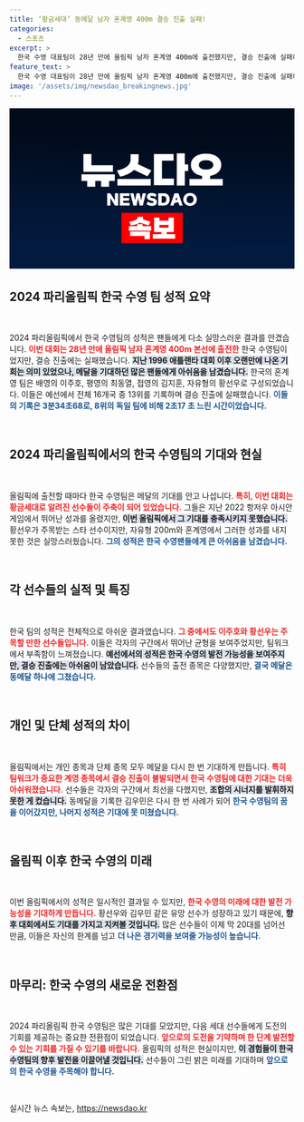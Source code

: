 ```yaml
---
title: ‘황금세대’ 동메달 남자 혼계영 400m 결승 진출 실패!
categories:
  - 스포츠
excerpt: >
  한국 수영 대표팀이 28년 만에 올림픽 남자 혼계영 400m에 출전했지만, 결승 진출에 실패하며 아쉬움을 남겼다. 황금세대의 기대에 못 미친 성적, 메달은 동메달 하나로 끝났다.
feature_text: >
  한국 수영 대표팀이 28년 만에 올림픽 남자 혼계영 400m에 출전했지만, 결승 진출에 실패하며 아쉬움을 남겼다. 황금세대의 기대에 못 미친 성적, 메달은 동메달 하나로 끝났다.
image: '/assets/img/newsdao_breakingnews.jpg'
---
```


<p><img src="/assets/img/newsdao_breakingnews.jpg" alt="implanttips 속보" /></p>

<h2 data-ke-size="size26">2024 파리올림픽 한국 수영 팀 성적 요약</h2>

<p data-ke-size="size16">&nbsp;</p>

<p>2024 파리올림픽에서 한국 수영팀의 성적은 팬들에게 다소 실망스러운 결과를 안겼습니다. <b><span style="color: #ee2323;">이번 대회는 28년 만에 올림픽 남자 혼계영 400m 본선에 출전한</span></b> 한국 수영팀이었지만, 결승 진출에는 실패했습니다. <b><span style="background-color: #21538527;">지난 1996 애틀랜타 대회 이후 오랜만에 나온 기회는 의미 있었으나, 메달을 기대하던 많은 팬들에게 아쉬움을 남겼습니다.</span></b> 한국의 혼계영 팀은 배영의 이주호, 평영의 최동열, 접영의 김지훈, 자유형의 황선우로 구성되었습니다. 이들은 예선에서 전체 16개국 중 13위를 기록하며 결승 진출에 실패했습니다. <b><span style="color: #1a5490;">이들의 기록은 3분34초68로, 8위의 독일 팀에 비해 2초17 초 느린 시간이었습니다.</span></b></p>

<p data-ke-size="size16">&nbsp;</p>

<h2 data-ke-size="size26">2024 파리올림픽에서의 한국 수영팀의 기대와 현실</h2>

<p data-ke-size="size16">&nbsp;</p>

<p>올림픽에 출전할 때마다 한국 수영팀은 메달의 기대를 안고 나섭니다. <b><span style="color: #ee2323;">특히, 이번 대회는 황금세대로 알려진 선수들이 주축이 되어 있었습니다.</span></b> 그들은 지난 2022 항저우 아시안 게임에서 뛰어난 성과를 올렸지만, <b><span style="background-color: #21538527;">이번 올림픽에서 그 기대를 충족시키지 못했습니다.</span></b> 황선우가 주목받는 스타 선수이지만, 자유형 200m와 혼계영에서 그러한 성과를 내지 못한 것은 실망스러웠습니다. <b><span style="color: #1a5490;">그의 성적은 한국 수영팬들에게 큰 아쉬움을 남겼습니다.</span></b></p>

<p data-ke-size="size16">&nbsp;</p>

<h2 data-ke-size="size26">각 선수들의 실적 및 특징</h2>

<p data-ke-size="size16">&nbsp;</p>

<p>한국 팀의 성적은 전체적으로 아쉬운 결과였습니다. <b><span style="color: #ee2323;">그 중에서도 이주호와 황선우는 주목할 만한 선수들입니다.</span></b> 이들은 각자의 구간에서 뛰어난 균형을 보여주었지만, 팀워크에서 부족함이 느껴졌습니다. <b><span style="background-color: #21538527;">예선에서의 성적은 한국 수영의 발전 가능성을 보여주지만, 결승 진출에는 아쉬움이 남았습니다.</span></b> 선수들의 출전 종목은 다양했지만, <b><span style="color: #1a5490;">결국 메달은 동메달 하나에 그쳤습니다.</span></b></p>

<p data-ke-size="size16">&nbsp;</p>

<h2 data-ke-size="size26">개인 및 단체 성적의 차이</h2>

<p data-ke-size="size16">&nbsp;</p>

<p>올림픽에서는 개인 종목과 단체 종목 모두 메달을 다시 한 번 기대하게 만듭니다. <b><span style="color: #ee2323;">특히 팀워크가 중요한 계영 종목에서 결승 진출이 불발되면서 한국 수영팀에 대한 기대는 더욱 아쉬워졌습니다.</span></b> 선수들은 각자의 구간에서 최선을 다했지만, <b><span style="background-color: #21538527;">조합의 시너지를 발휘하지 못한 게 컸습니다.</span></b> 동메달을 기록한 김우민은 다시 한 번 사례가 되어 <b><span style="color: #1a5490;">한국 수영팀의 꿈을 이어갔지만, 나머지 성적은 기대에 못 미쳤습니다.</span></b></p>

<p data-ke-size="size16">&nbsp;</p>

<h2 data-ke-size="size26">올림픽 이후 한국 수영의 미래</h2>

<p data-ke-size="size16">&nbsp;</p>

<p>이번 올림픽에서의 성적은 일시적인 결과일 수 있지만, <b><span style="color: #ee2323;">한국 수영의 미래에 대한 발전 가능성을 기대하게 만듭니다.</span></b> 황선우와 김우민 같은 유망 선수가 성장하고 있기 때문에, <b><span style="background-color: #21538527;">향후 대회에서도 기대를 가지고 지켜볼 것입니다.</span></b> 많은 선수들이 이제 막 20대를 넘어선 만큼, 이들은 자신의 한계를 넘고 <b><span style="color: #1a5490;">더 나은 경기력을 보여줄 가능성이 높습니다.</span></b> </p>

<p data-ke-size="size16">&nbsp;</p>

<h2 data-ke-size="size26">마무리: 한국 수영의 새로운 전환점</h2>

<p data-ke-size="size16">&nbsp;</p>

<p>2024 파리올림픽 한국 수영팀은 많은 기대를 모았지만, 다음 세대 선수들에게 도전의 기회를 제공하는 중요한 전환점이 되었습니다. <b><span style="color: #ee2323;">앞으로의 도전을 기약하며 한 단계 발전할 수 있는 기회를 가질 수 있기를 바랍니다.</span></b> 올림픽의 성적은 현실이지만, <b><span style="background-color: #21538527;">이 경험들이 한국 수영팀의 향후 발전을 이끌어낼 것입니다.</span></b> 선수들이 그린 밝은 미래를 기대하며 <b><span style="color: #1a5490;">앞으로의 한국 수영을 주목해야 합니다.</span></b> </p>

<p data-ke-size="size16">&nbsp;</p>
실시간 뉴스 속보는, <a href="https://newsdao.kr" rel="dofollow">https://newsdao.kr</a>


